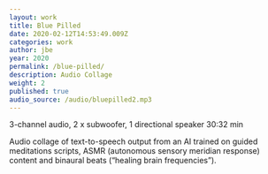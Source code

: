 ```yaml
---
layout: work
title: Blue Pilled
date: 2020-02-12T14:53:49.009Z
categories: work
author: jbe
year: 2020
permalink: /blue-pilled/
description: Audio Collage
weight: 2
published: true
audio_source: /audio/bluepilled2.mp3
---
```


3-channel audio, 2 x subwoofer, 1 directional speaker 30:32 min

Audio collage of  text-to-speech output from an AI trained on guided meditations scripts, ASMR (autonomous sensory meridian response) content and binaural beats (“healing brain frequencies”).

<!-- <div class="audioplayer fixed w-full z-50">
   <audio class="w-full" controls autoplay>
    <source src="/video/blue-pilled.mp3" type="audio/mpeg">
    Your browser does not support the audio element.
  </audio> 
</div>
 -->


